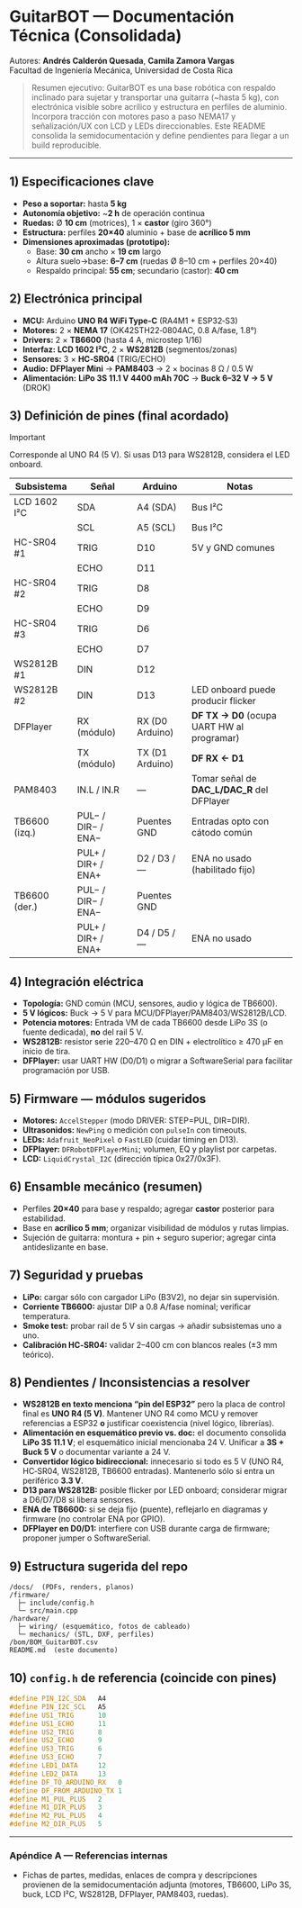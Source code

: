 # GuitarBOT — Documentación Técnica (Consolidada)
Autores: **Andrés Calderón Quesada**, **Camila Zamora Vargas**  
Facultad de Ingeniería Mecánica, Universidad de Costa Rica

> Resumen ejecutivo: GuitarBOT es una base robótica con respaldo inclinado para sujetar y transportar una guitarra (~hasta 5 kg), con electrónica visible sobre acrílico y estructura en perfiles de aluminio. Incorpora tracción con motores paso a paso NEMA17 y señalización/UX con LCD y LEDs direccionables. Este README consolida la semidocumentación y define pendientes para llegar a un build reproducible.

---

## 1) Especificaciones clave
- **Peso a soportar:** hasta **5 kg**
- **Autonomía objetivo:** ~**2 h** de operación continua
- **Ruedas:** Ø **10 cm** (motrices), 1 × **castor** (giro 360°)
- **Estructura:** perfiles **20×40** aluminio + base de **acrílico 5 mm**
- **Dimensiones aproximadas (prototipo):**
  - Base: **30 cm** ancho × **19 cm** largo
  - Altura suelo→base: **6–7 cm** (ruedas Ø 8–10 cm + perfiles 20×40)
  - Respaldo principal: **55 cm**; secundario (castor): **40 cm**

## 2) Electrónica principal
- **MCU:** Arduino **UNO R4 WiFi Type‑C** (RA4M1 + ESP32‑S3)
- **Motores:** 2 × **NEMA 17** (OK42STH22‑0804AC, 0.8 A/fase, 1.8°)
- **Drivers:** 2 × **TB6600** (hasta 4 A, microstep 1/16)
- **Interfaz:** **LCD 1602 I²C**, 2 × **WS2812B** (segmentos/zonas)
- **Sensores:** 3 × **HC‑SR04** (TRIG/ECHO)
- **Audio:** **DFPlayer Mini** → **PAM8403** → 2 × bocinas 8 Ω / 0.5 W
- **Alimentación:** **LiPo 3S 11.1 V 4400 mAh 70C** → **Buck 6–32 V → 5 V** (DROK)

## 3) Definición de pines (final acordado)
> [!IMPORTANT]  
> Corresponde al UNO R4 (5 V). Si usas D13 para WS2812B, considera el LED onboard.

| Subsistema    | Señal              | Arduino                   | Notas                                               |
| ------------- | ------------------ | ------------------------- | --------------------------------------------------- |
| LCD 1602 I²C  | SDA                | A4 (SDA)                  | Bus I²C                                             |
|               | SCL                | A5 (SCL)                  | Bus I²C                                             |
| HC-SR04 #1    | TRIG               | D10                       | 5V y GND comunes                                    |
|               | ECHO               | D11                       |                                                     |
| HC-SR04 #2    | TRIG               | D8                        |                                                     |
|               | ECHO               | D9                        |                                                     |
| HC-SR04 #3    | TRIG               | D6                        |                                                     |
|               | ECHO               | D7                        |                                                     |
| WS2812B #1    | DIN                | D12                       |                                                     |
| WS2812B #2    | DIN                | D13                       | LED onboard puede producir flicker                  |
| DFPlayer      | RX (módulo)        | RX (D0 Arduino)           | **DF TX → D0** (ocupa UART HW al programar)        |
|               | TX (módulo)        | TX (D1 Arduino)           | **DF RX ← D1**                                      |
| PAM8403       | IN.L / IN.R        | —                         | Tomar señal de **DAC_L/DAC_R** del DFPlayer        |
| TB6600 (izq.) | PUL− / DIR− / ENA− | Puentes GND               | Entradas opto con cátodo común                      |
|               | PUL+ / DIR+ / ENA+ | D2 / D3 / —               | ENA no usado (habilitado fijo)                      |
| TB6600 (der.) | PUL− / DIR− / ENA− | Puentes GND               |                                                     |
|               | PUL+ / DIR+ / ENA+ | D4 / D5 / —               | ENA no usado                                        |

## 4) Integración eléctrica
- **Topología:** GND común (MCU, sensores, audio y lógica de TB6600).
- **5 V lógicos:** Buck → 5 V para MCU/DFPlayer/PAM8403/WS2812B/LCD.
- **Potencia motores:** Entrada VM de cada TB6600 desde LiPo 3S (o fuente dedicada), **no** del rail 5 V.
- **WS2812B:** resistor serie 220–470 Ω en DIN + electrolítico ≥ 470 µF en inicio de tira.
- **DFPlayer:** usar UART HW (D0/D1) o migrar a SoftwareSerial para facilitar programación por USB.

## 5) Firmware — módulos sugeridos
- **Motores:** `AccelStepper` (modo DRIVER: STEP=PUL, DIR=DIR).
- **Ultrasonidos:** `NewPing` o medición con `pulseIn` con timeouts.
- **LEDs:** `Adafruit_NeoPixel` o `FastLED` (cuidar timing en D13).
- **DFPlayer:** `DFRobotDFPlayerMini`; volumen, EQ y playlist por carpetas.
- **LCD:** `LiquidCrystal_I2C` (dirección típica 0x27/0x3F).

## 6) Ensamble mecánico (resumen)
- Perfiles **20×40** para base y respaldo; agregar **castor** posterior para estabilidad.
- Base en **acrílico 5 mm**; organizar visibilidad de módulos y rutas limpias.
- Sujeción de guitarra: montura + pin + seguro superior; agregar cinta antideslizante en base.

## 7) Seguridad y pruebas
- **LiPo:** cargar sólo con cargador LiPo (B3V2), no dejar sin supervisión.
- **Corriente TB6600:** ajustar DIP a 0.8 A/fase nominal; verificar temperatura.
- **Smoke test:** probar rail de 5 V sin cargas → añadir subsistemas uno a uno.
- **Calibración HC‑SR04:** validar 2–400 cm con blancos reales (±3 mm teórico).

## 8) Pendientes / Inconsistencias a resolver
- **WS2812B en texto menciona “pin del ESP32”** pero la placa de control final es **UNO R4 (5 V)**. Mantener UNO R4 como MCU y remover referencias a ESP32 **o** justificar coexistencia (nivel lógico, librerías).
- **Alimentación en esquemático previo vs. doc:** el documento consolida **LiPo 3S 11.1 V**; el esquemático inicial mencionaba 24 V. Unificar a **3S + Buck 5 V** o documentar variante a 24 V.
- **Convertidor lógico bidireccional:** innecesario si todo es 5 V (UNO R4, HC‑SR04, WS2812B, TB6600 entradas). Mantenerlo sólo si entra un periférico **3.3 V**.
- **D13 para WS2812B:** posible flicker por LED onboard; considerar migrar a D6/D7/D8 si libera sensores.
- **ENA de TB6600:** si se deja fijo (puente), reflejarlo en diagramas y firmware (no controlar ENA por GPIO).
- **DFPlayer en D0/D1:** interfiere con USB durante carga de firmware; proponer jumper o SoftwareSerial.

## 9) Estructura sugerida del repo
```
/docs/  (PDFs, renders, planos)
/firmware/
  ├─ include/config.h
  └─ src/main.cpp
/hardware/
  ├─ wiring/ (esquemático, fotos de cableado)
  └─ mechanics/ (STL, DXF, perfiles)
/bom/BOM_GuitarBOT.csv
README.md  (este documento)
```

## 10) `config.h` de referencia (coincide con pines)
```cpp
#define PIN_I2C_SDA   A4
#define PIN_I2C_SCL   A5
#define US1_TRIG      10
#define US1_ECHO      11
#define US2_TRIG      8
#define US2_ECHO      9
#define US3_TRIG      6
#define US3_ECHO      7
#define LED1_DATA     12
#define LED2_DATA     13
#define DF_TO_ARDUINO_RX   0
#define DF_FROM_ARDUINO_TX 1
#define M1_PUL_PLUS   2
#define M1_DIR_PLUS   3
#define M2_PUL_PLUS   4
#define M2_DIR_PLUS   5
```

---

### Apéndice A — Referencias internas
- Fichas de partes, medidas, enlaces de compra y descripciones provienen de la semidocumentación adjunta (motores, TB6600, LiPo 3S, buck, LCD I²C, WS2812B, DFPlayer, PAM8403, ruedas).

